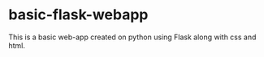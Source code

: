 # basic-flask-webapp
This is a basic web-app created on python using Flask along with css and html.

